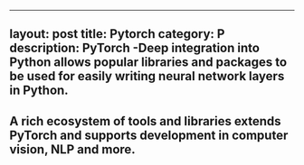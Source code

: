 
---
layout: post
title:  Pytorch
category: P
description: PyTorch -Deep integration into Python allows popular libraries and packages to be used for easily writing neural network layers in Python.
---

## A rich ecosystem of tools and libraries extends PyTorch and supports development in computer vision, NLP and more.
